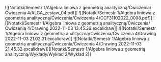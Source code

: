 ![[Notatki/Semestr 1/Algebra liniowa z geometrią analityczną/Ćwiczenia/Ćwiczenia 4/ALGA_zestaw_04.pdf]]
![[Notatki/Semestr 1/Algebra liniowa z geometrią analityczną/Ćwiczenia/Ćwiczenia 4/CCF31102022_0008.pdf]]
![[Notatki/Semestr 1/Algebra liniowa z geometrią analityczną/Ćwiczenia/Ćwiczenia 4/Drawing 2022-11-03 13.45.39.excalidraw]]
![[Notatki/Semestr 1/Algebra liniowa z geometrią analityczną/Ćwiczenia/Ćwiczenia 4/Drawing 2022-11-03 21.02.31.excalidraw]]
![[Notatki/Semestr 1/Algebra liniowa z geometrią analityczną/Ćwiczenia/Ćwiczenia 4/Drawing 2022-11-03 21.45.32.excalidraw]][[Notatki/Semestr 1/Algebra liniowa z geometrią analityczną/Wykłady/Wykład 2/Wykład 2]]